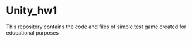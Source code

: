 # Unity_hw1
This repository contains the code and files of simple test game created for educational purposes
